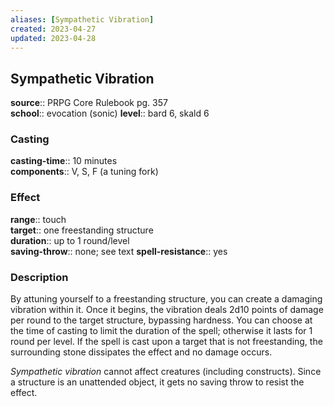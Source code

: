 ```yaml
---
aliases: [Sympathetic Vibration]
created: 2023-04-27
updated: 2023-04-28
---
```


## Sympathetic Vibration

**source**:: PRPG Core Rulebook pg. 357  
**school**:: evocation (sonic)
**level**:: bard 6, skald 6

### Casting

**casting-time**:: 10 minutes  
**components**:: V, S, F (a tuning fork)

### Effect

**range**:: touch  
**target**:: one freestanding structure  
**duration**:: up to 1 round/level  
**saving-throw**:: none; see text
**spell-resistance**:: yes

### Description

By attuning yourself to a freestanding structure, you can create a damaging vibration within it. Once it begins, the vibration deals 2d10 points of damage per round to the target structure, bypassing hardness. You can choose at the time of casting to limit the duration of the spell; otherwise it lasts for 1 round per level. If the spell is cast upon a target that is not freestanding, the surrounding stone dissipates the effect and no damage occurs.  
  
*Sympathetic vibration* cannot affect creatures (including constructs). Since a structure is an unattended object, it gets no saving throw to resist the effect.
